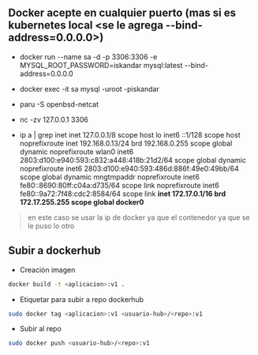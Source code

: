 ## Docker acepte en cualquier puerto (mas si es kubernetes local <se le agrega --bind-address=0.0.0.0>)

- docker run --name sa -d -p 3306:3306 -e MYSQL_ROOT_PASSWORD=iskandar mysql:latest --bind-address=0.0.0.0

- docker exec -it sa mysql -uroot -piskandar


- paru -S openbsd-netcat

- nc -zv 127.0.0.1 3306


- ip a | grep inet
    inet 127.0.0.1/8 scope host lo
    inet6 ::1/128 scope host noprefixroute 
    inet 192.168.0.13/24 brd 192.168.0.255 scope global dynamic noprefixroute wlan0
    inet6 2803:d100:e940:593:c832:a448:418b:21d2/64 scope global dynamic noprefixroute 
    inet6 2803:d100:e940:593:486d:886f:49e0:49bb/64 scope global dynamic mngtmpaddr noprefixroute 
    inet6 fe80::8690:80ff:c04a:d735/64 scope link noprefixroute 
    inet6 fe80::9a72:7f48:cdc2:8584/64 scope link 
    **inet 172.17.0.1/16 brd 172.17.255.255 scope global docker0**

> en este caso se usar la ip de docker ya que el contenedor ya que se le puso lo otro

## Subir a dockerhub

* Creación imagen

```sh
docker build -t <aplicacion>:v1 .
```

* Etiquetar para subir a repo dockerhub

```sh
sudo docker tag <aplicacion>:v1 <usuario-hub>/<repo>:v1
```

* Subir al repo

```sh
sudo docker push <usuario-hub>/<repo>:v1
```
